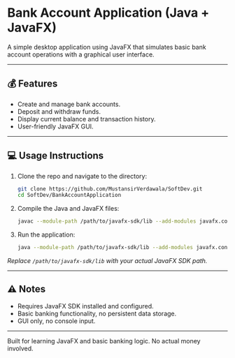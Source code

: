# Bank Account Application (Java + JavaFX)

A simple desktop application using JavaFX that simulates basic bank account operations with a graphical user interface.

---

## 💰 Features

- Create and manage bank accounts.
- Deposit and withdraw funds.
- Display current balance and transaction history.
- User-friendly JavaFX GUI.

---

## 💻 Usage Instructions

1. Clone the repo and navigate to the directory:

    ```bash
    git clone https://github.com/MustansirVerdawala/SoftDev.git
    cd SoftDev/BankAccountApplication
    ```

2. Compile the Java and JavaFX files:

    ```bash
    javac --module-path /path/to/javafx-sdk/lib --add-modules javafx.controls,javafx.fxml *.java
    ```

3. Run the application:

    ```bash
    java --module-path /path/to/javafx-sdk/lib --add-modules javafx.controls,javafx.fxml Main
    ```

*Replace `/path/to/javafx-sdk/lib` with your actual JavaFX SDK path.*

---

## ⚠️ Notes

- Requires JavaFX SDK installed and configured.
- Basic banking functionality, no persistent data storage.
- GUI only, no console input.

---

Built for learning JavaFX and basic banking logic. No actual money involved.
